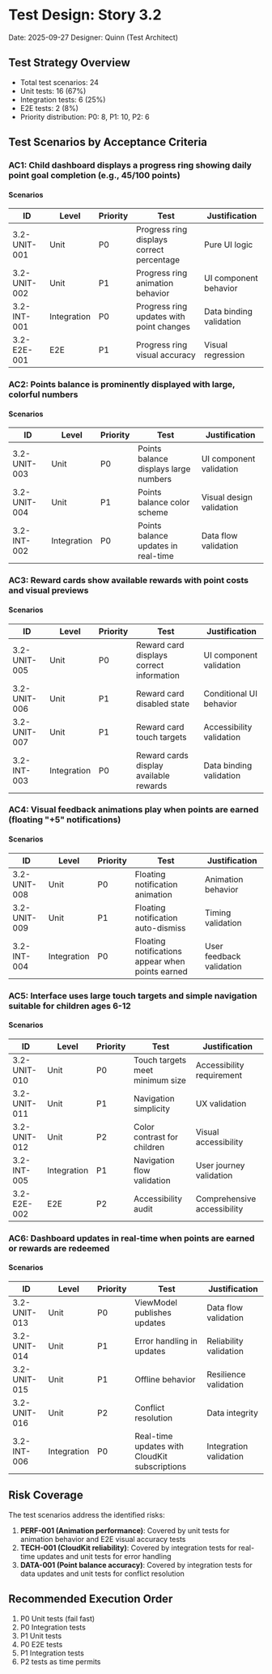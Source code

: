 # Test Design: Story 3.2

Date: 2025-09-27
Designer: Quinn (Test Architect)

## Test Strategy Overview

- Total test scenarios: 24
- Unit tests: 16 (67%)
- Integration tests: 6 (25%)
- E2E tests: 2 (8%)
- Priority distribution: P0: 8, P1: 10, P2: 6

## Test Scenarios by Acceptance Criteria

### AC1: Child dashboard displays a progress ring showing daily point goal completion (e.g., 45/100 points)

#### Scenarios

| ID           | Level       | Priority | Test                      | Justification            |
| ------------ | ----------- | -------- | ------------------------- | ------------------------ |
| 3.2-UNIT-001 | Unit        | P0       | Progress ring displays correct percentage | Pure UI logic |
| 3.2-UNIT-002 | Unit        | P1       | Progress ring animation behavior | UI component behavior |
| 3.2-INT-001  | Integration | P0       | Progress ring updates with point changes | Data binding validation |
| 3.2-E2E-001  | E2E         | P1       | Progress ring visual accuracy | Visual regression |

### AC2: Points balance is prominently displayed with large, colorful numbers

#### Scenarios

| ID           | Level       | Priority | Test                      | Justification            |
| ------------ | ----------- | -------- | ------------------------- | ------------------------ |
| 3.2-UNIT-003 | Unit        | P0       | Points balance displays large numbers | UI component validation |
| 3.2-UNIT-004 | Unit        | P1       | Points balance color scheme | Visual design validation |
| 3.2-INT-002  | Integration | P0       | Points balance updates in real-time | Data flow validation |

### AC3: Reward cards show available rewards with point costs and visual previews

#### Scenarios

| ID           | Level       | Priority | Test                      | Justification            |
| ------------ | ----------- | -------- | ------------------------- | ------------------------ |
| 3.2-UNIT-005 | Unit        | P0       | Reward card displays correct information | UI component validation |
| 3.2-UNIT-006 | Unit        | P1       | Reward card disabled state | Conditional UI behavior |
| 3.2-UNIT-007 | Unit        | P1       | Reward card touch targets | Accessibility validation |
| 3.2-INT-003  | Integration | P0       | Reward cards display available rewards | Data binding validation |

### AC4: Visual feedback animations play when points are earned (floating "+5" notifications)

#### Scenarios

| ID           | Level       | Priority | Test                      | Justification            |
| ------------ | ----------- | -------- | ------------------------- | ------------------------ |
| 3.2-UNIT-008 | Unit        | P0       | Floating notification animation | Animation behavior |
| 3.2-UNIT-009 | Unit        | P1       | Floating notification auto-dismiss | Timing validation |
| 3.2-INT-004  | Integration | P0       | Floating notifications appear when points earned | User feedback validation |

### AC5: Interface uses large touch targets and simple navigation suitable for children ages 6-12

#### Scenarios

| ID           | Level       | Priority | Test                      | Justification            |
| ------------ | ----------- | -------- | ------------------------- | ------------------------ |
| 3.2-UNIT-010 | Unit        | P0       | Touch targets meet minimum size | Accessibility requirement |
| 3.2-UNIT-011 | Unit        | P1       | Navigation simplicity | UX validation |
| 3.2-UNIT-012 | Unit        | P2       | Color contrast for children | Visual accessibility |
| 3.2-INT-005  | Integration | P1       | Navigation flow validation | User journey validation |
| 3.2-E2E-002  | E2E         | P2       | Accessibility audit | Comprehensive accessibility |

### AC6: Dashboard updates in real-time when points are earned or rewards are redeemed

#### Scenarios

| ID           | Level       | Priority | Test                      | Justification            |
| ------------ | ----------- | -------- | ------------------------- | ------------------------ |
| 3.2-UNIT-013 | Unit        | P0       | ViewModel publishes updates | Data flow validation |
| 3.2-UNIT-014 | Unit        | P1       | Error handling in updates | Reliability validation |
| 3.2-UNIT-015 | Unit        | P1       | Offline behavior | Resilience validation |
| 3.2-UNIT-016 | Unit        | P2       | Conflict resolution | Data integrity |
| 3.2-INT-006  | Integration | P0       | Real-time updates with CloudKit subscriptions | Integration validation |

## Risk Coverage

The test scenarios address the identified risks:

1. **PERF-001 (Animation performance)**: Covered by unit tests for animation behavior and E2E visual accuracy tests
2. **TECH-001 (CloudKit reliability)**: Covered by integration tests for real-time updates and unit tests for error handling
3. **DATA-001 (Point balance accuracy)**: Covered by integration tests for data updates and unit tests for conflict resolution

## Recommended Execution Order

1. P0 Unit tests (fail fast)
2. P0 Integration tests
3. P1 Unit tests
4. P0 E2E tests
5. P1 Integration tests
6. P2 tests as time permits